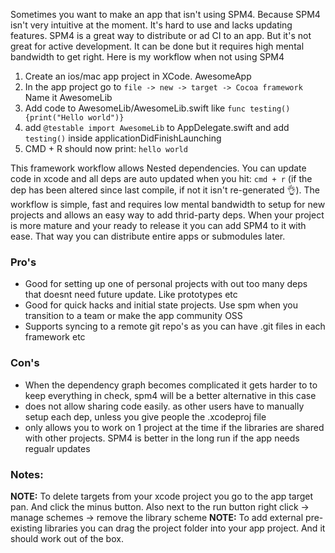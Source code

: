 Sometimes you want to make an app that isn't using SPM4<!--more-->. Because SPM4 isn't very intuitive at the moment. It's hard to use and lacks updating features. SPM4 is a great way to distribute or ad CI to an app. But it's not great for active development. It can be done but it requires high mental bandwidth to get right. Here is my workflow when not using SPM4

1. Create an ios/mac app project in XCode. AwesomeApp
2. In the app project go to `file -> new -> target -> Cocoa framework` Name it AwesomeLib
3. Add code to AwesomeLib/AwesomeLib.swift like `func testing(){print("Hello world")}`
4. add `@testable import AwesomeLib` to AppDelegate.swift and add `testing()` inside applicationDidFinishLaunching
5. CMD + R should now print: `hello world`

This framework workflow allows Nested dependencies. You can update code in xcode and all deps are auto updated when you hit: `cmd + r` (if the dep has been altered since last compile, if not it isn't re-generated 👌). The workflow is simple, fast and requires low mental bandwidth to setup for new projects and allows an easy way to add thrid-party deps. When your project is more mature and your ready to release it you can add SPM4 to it with ease. That way you can distribute entire apps or submodules later.


### Pro's
- Good for setting up one of personal projects with out too many deps that doesnt need future update. Like prototypes etc
- Good for quick hacks and initial state projects. Use spm when you transition to a team or make the app community OSS
- Supports syncing to a remote git repo's as you can have .git files in each framework etc

### Con's
- When the dependency graph becomes complicated it gets harder to to keep everything in check, spm4 will be a better alternative in this case
- does not allow sharing code easily. as other users have to manually setup each dep, unless you give people the .xcodeproj file
- only allows you to work on 1 project at the time if the libraries are shared with other projects. SPM4 is better in the long run if the app needs regualr updates

### Notes:
**NOTE:** To delete targets from your xcode project you go to the app target pan. And click the minus button. Also next to the run button right click -> manage schemes -> remove the library scheme
**NOTE:** To add external pre-existing libraries you can drag the project folder into your app project. And it should work out of the box.
